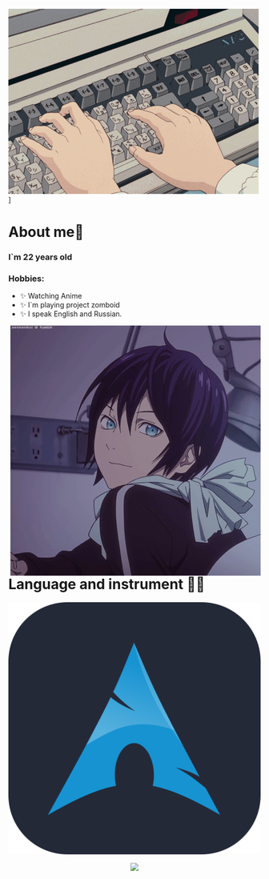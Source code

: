 ![Header](https://github.com/kreofox/kreofox/blob/main/assets/6vIk.gif)]

# About me💬
### **I`m 22 years old** 
### **Hobbies:**
- ✨ Watching Anime
- ✨ I`m playing project zomboid
- ✨ I speak English and Russian. 
<img hight="400" width="500" alt="GIF" align="right" src='https://github.com/kreofox/kreofox/blob/main/assets/13626.gif' > 

# Language and instrument 🧑‍💻
<p align='right'>
  <img src = 'https://github.com/kreofox/kreofox/blob/main/assets/icons/Arch-Dark.svg' title = 'Arch-Linux'>

<p align="center" >  
  <a href="https://github.com/anuraghazra/github-readme-stats"> 
<img  src="https://github-readme-stats.vercel.app/api?username=kreofox&&show_icons=true&theme=radical"/>